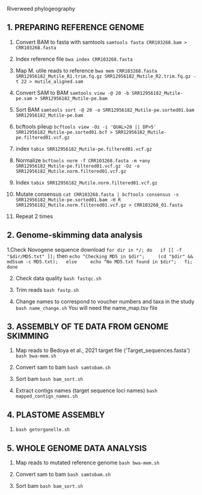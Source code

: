 Riverweed phylogeography

## 1. PREPARING REFERENCE GENOME


1. Convert BAM to fasta with samtools
`samtools fasta CRR103268.bam > CRR103268.fasta`

2. Index reference file
`bwa index CRR103268.fasta`

3. Map M. utile reads to reference
`bwa mem CRR103268.fasta SRR12956182_Mutile_R1.trim.fq.gz SRR12956182_Mutile_R2.trim.fq.gz -t 22 > mutile_aligned.sam`

4. Convert SAM to BAM
`samtools view -@ 20 -b SRR12956182_Mutile-pe.sam > SRR12956182_Mutile-pe.bam`

5. Sort BAM
`samtools sort -@ 20 -o SRR12956182_Mutile-pe.sorted01.bam SRR12956182_Mutile-pe.bam`

6. bcftools pileup
`bcftools view -Oz -i 'QUAL>20 || DP>5' SRR12956182_Mutile-pe.sorted01.bcf > SRR12956182_Mutile-pe.filtered01.vcf.gz`

7. index
`tabix SRR12956182_Mutile-pe.filtered01.vcf.gz`

8. Normalize
`bcftools norm -f CRR103268.fasta -m +any SRR12956182_Mutile-pe.filtered01.vcf.gz -Oz -o SRR12956182_Mutile.norm.filtered01.vcf.gz`

9. Index
`tabix SRR12956182_Mutile.norm.filtered01.vcf.gz`

10. Mutate consensus
`cat CRR103268.fasta | bcftools consensus -s SRR12956182_Mutile-pe.sorted01.bam -H R SRR12956182_Mutile.norm.filtered01.vcf.gz > CRR103268_01.fasta`

11. Repeat 2 times


## 2. Genome-skimming data analysis


1.Check Novogene sequence download
`for dir in */; do   if [[ -f "$dir/MD5.txt" ]];` then     `echo "Checking MD5 in $dir";     (cd "$dir" && md5sum -c MD5.txt);   else     echo "No MD5.txt found in $dir";   fi; done`

2. Check data quality `bash fastqc.sh`

3. Trim reads `bash fastp.sh`

4. Change names to correspond to voucher numbers and taxa in the study `bash name_change.sh` You will need the name_map.tsv file



## 3. ASSEMBLY OF TE DATA FROM GENOME SKIMMING


1. Map reads to Bedoya et al., 2021 target file ('Target_sequences.fasta') `bash bwa-mem.sh`

2. Convert sam to bam `bash samtobam.sh`

3. Sort bam `bash bam_sort.sh`

4. Extract contigs names (target sequence loci names) `bash mapped_contigs_names.sh`



## 4. PLASTOME ASSEMBLY

1. `bash getorganelle.sh`



## 5. WHOLE GENOME DATA ANALYSIS

1. Map reads to mutated reference genome `bash bwa-mem.sh`

2. Convert sam to bam `bash samtobam.sh`

3. Sort bam `bash bam_sort.sh`